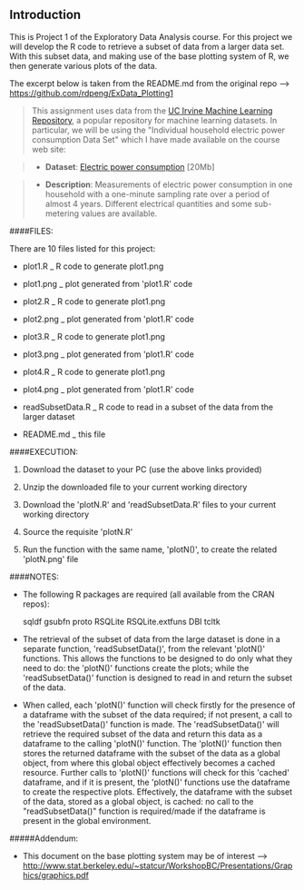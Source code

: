 Introduction
------------
This is Project 1 of the Exploratory Data Analysis course. For this project we will develop the R code to retrieve a subset of data from a larger data set.  With this subset data, and making use of the base plotting system of R, we then generate various plots of the data.

The excerpt below is taken from the README.md from the original repo --> https://github.com/rdpeng/ExData_Plotting1

>This assignment uses data from 
>the <a href="http://archive.ics.uci.edu/ml/">UC Irvine Machine
>Learning Repository</a>, a popular repository for machine learning
>datasets. In particular, we will be using the "Individual household
>electric power consumption Data Set" which I have made available on
>the course web site:


>* <b>Dataset</b>: <a href="https://d396qusza40orc.cloudfront.net/exdata%2Fdata%2Fhousehold_power_consumption.zip">Electric power consumption</a> [20Mb]

>* <b>Description</b>: Measurements of electric power consumption in
>one household with a one-minute sampling rate over a period of almost
>4 years. Different electrical quantities and some sub-metering values
>are available.


####FILES:

There are 10 files listed for this project:

   - plot1.R	_ R code to generate plot1.png

   - plot1.png _ plot generated from 'plot1.R' code

   - plot2.R	_ R code to generate plot1.png

   - plot2.png _ plot generated from 'plot1.R' code

   - plot3.R	_ R code to generate plot1.png

   - plot3.png _ plot generated from 'plot1.R' code

   - plot4.R	_ R code to generate plot1.png

   - plot4.png _ plot generated from 'plot1.R' code

   - readSubsetData.R _ R code to read in a subset of the data from the larger dataset

   - README.md _ this file

  
####EXECUTION:

1.	Download the dataset to your PC (use the above links provided)

2.	Unzip the downloaded file to your current working directory

3.	Download the 'plotN.R' and 'readSubsetData.R' files to your current working directory

4.	Source the requisite 'plotN.R' 

5.	Run the function with the same name, 'plotN()', to create the related 'plotN.png' file


####NOTES:

* The following R packages are required (all available from the CRAN repos):

	sqldf	gsubfn	proto	RSQLite	RSQLite.extfuns	DBI	tcltk

* The retrieval of the subset of data from the large dataset is done in a separate function, 'readSubsetData()', from the relevant 'plotN()' functions.  This allows the functions to be designed to do only what they need to do: the 'plotN()' functions create the plots; while the 'readSubsetData()' function is designed to read in and return the subset of the data.

* When called, each 'plotN()' function will check firstly for the presence of a dataframe with the subset of the data required; if not present, a call to the 'readSubsetData()' function is made.  The 'readSubsetData()' will retrieve the required subset of the data and return this data as a dataframe to the calling 'plotN()' function. The 'plotN()' function then stores the returned dataframe with the subset of the data as a global object, from where this global object effectively becomes a cached resource.  Further calls to 'plotN()' functions will check for this 'cached' dataframe, and if it is present, the 'plotN()' functions use the dataframe to create the respective plots.  Effectively, the dataframe with the subset of the data, stored as a global object, is cached: no call to the "readSubsetData()" function is required/made if the dataframe is present in the global environment.

#####Addendum:

* This document on the base plotting system may be of interest --> http://www.stat.berkeley.edu/~statcur/WorkshopBC/Presentations/Graphics/graphics.pdf
